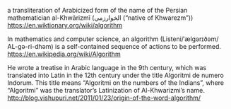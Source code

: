 a transliteration of Arabicized form of the name of the Persian mathematician al-Khwārizmī (الخوارزمي (“native of Khwarezm”)) https://en.wiktionary.org/wiki/algorithm

In mathematics and computer science, an algorithm (Listeni/ˈælɡərɪðəm/ AL-gə-ri-dhəm) is a self-contained sequence of actions to be performed.
https://en.wikipedia.org/wiki/Algorithm

He wrote a treatise in Arabic language in the 9th century, which was translated into Latin in the 12th century under the title Algoritmi de numero Indorum. This title means “Algoritmi on the numbers of the Indians”, where “Algoritmi” was the translator’s Latinization of Al-Khwarizmi’s name.
http://blog.vishupuri.net/2011/01/23/origin-of-the-word-algorithm/
